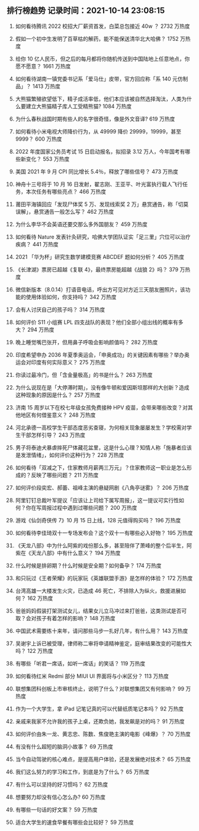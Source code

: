 
## 排行榜趋势 记录时间：2021-10-14 23:08:15
  
  1. 如何看待腾讯 2022 校招大厂薪资首发，白菜总包接近 40w ？ 2732 万热度
    
  2. 假如一个初中生发明了百草枯的解药，能不能保送清华北大哈佛？ 1752 万热度
    
  3. 给你 10 亿人民币，但之后的每月都将你随机传送到中国陆地上任意地点，你愿不愿意？ 1661 万热度
    
  4. 如何看待湖南一镇党委书记系「爱马仕」皮带，官方回应称「系 140 元仿制品」？ 1413 万热度
    
  5. 大熊猫繁殖欲望低下，精子成活率低，他们本应该被自然选择淘汰，人类为什么要建立大熊猫精子库人工受精熊猫? 1084 万热度
    
  6. 为什么春秋战国时期有些人的名字很奇怪，像是外文音译? 619 万热度
    
  7. 如何看待小米电视大师降价行为，从 49999 降价 29999，19999，甚至 9999？ 600 万热度
    
  8. 2022 年度国家公务员考试 15 日启动报名，拟招录 3.12 万人，今年国考有哪些新变化？ 553 万热度
    
  9. 美国 2021 年 9 月 CPI 同比增长 5.4％，释放了哪些信号？ 473 万热度
    
  10. 神舟十三号将于 10 月 16 日发射，翟志刚、王亚平、叶光富执行载人飞行任务，本次任务有哪些亮点？ 466 万热度
    
  11. 莆田平海镇回应「发现尸体奖 5 万、发现线索奖 2 万」悬赏通告，称「切莫误解」，悬赏通告一般怎么写？ 462 万热度
    
  12. 为什么李华不会英语还要交那么多外国朋友？ 459 万热度
    
  13. 如何看待 Nature 发表针灸研究，哈佛大学团队证实「足三里」穴位可以治疗疾病？ 441 万热度
    
  14. 2021 「华为杯」研究生数学建模竞赛 ABCDEF 题如何分析？ 405 万热度
    
  15. 《长津湖》票房已超越《复联 4》，最终票房能超越《战狼 2》吗？ 379 万热度
    
  16. 微信新版本（8.0.14）打语音电话，呼出方可见对方近三天朋友圈照片，该功能的使用体验如何，你支持吗？ 342 万热度
    
  17. 会有人讨厌自己的孩子吗？ 314 万热度
    
  18. 如何评价 S11 小组赛 LPL 四支战队的表现？他们全部小组出线的概率有多大？ 294 万热度
    
  19. 晚上睡觉嘴巴张开，但用鼻子呼吸会影响颜值吗？ 282 万热度
    
  20. 印度希望申办 2036 年夏季奥运会，「申奥成功」的关键因素有哪些？举办奥运会对印度有何实际意义？ 275 万热度
    
  21. 你读过最冷门，但「含金量极高」的书是什么？ 263 万热度
    
  22. 为什么说现在是「大停滞时期」，没有像牛顿和爱因斯坦那样的大创新？造成这种现象的原因是什么？ 257 万热度
    
  23. 济南 15 周岁以下在校七年级女孩免费接种 HPV 疫苗，会带来哪些改变？对其他地区有何借鉴意义？ 248 万热度
    
  24. 河北承德一高校学生干部态度恶劣查寝，为何相关现象屡屡发生？学校需对学生干部怎样引导？ 243 万热度
    
  25. 男子将泰迪犬暴虐摔死尸体藏花盆里，这是什么心理？知情人称「施暴者应该是发泄情绪」，如何评价这种行为？ 228 万热度
    
  26. 如何看待「双减之下，住家教师月薪两三万元」？住家教师这一职业是怎么形成的？反映了哪些问题？ 211 万热度
    
  27. 如何评价段奕宏、郝蕾、祖峰主演的悬疑网剧《八角亭谜雾》？ 206 万热度
    
  28. 阿里钉钉总裁叶军提议「应该让上司给下属写周报」，这一提议可实行性如何？你在写周报过程中遇到过哪些问题？ 200 万热度
    
  29. 游戏《仙剑奇侠传 7》10 月 15 日上线，128 元值得购买吗？ 196 万热度
    
  30. 如何看待李佳琦双十一专场发布会？这个双十一有哪些必入好物？ 195 万热度
    
  31. 《天龙八部》中为什么阿紫的戏份那么多，甚至陪伴了萧峰的整个后半生，阿紫在《天龙八部》中有什么意义？ 194 万热度
    
  32. 什么时候是排卵期？什么时候是安全期？如何备孕？ 174 万热度
    
  33. 和只玩过《王者荣耀》的玩家玩《英雄联盟手游》是怎样的体验？ 172 万热度
    
  34. 台湾高雄一大楼发生火灾，已造成 46 死亡，不排除人为纵火，救援进展如何？ 162 万热度
    
  35. 爸爸妈妈假装打架测试女儿，结果女儿立马冲过来打爸爸，这类测试是否可取？会对孩子有着怎样的影响？ 148 万热度
    
  36. 中国武术需要练十来年，请问那些马步一扎好几年，有什么用？ 143 万热度
    
  37. 吴谢宇上诉已被受理，律师称二审将申请精神鉴定，庭审结果改变的可能性大吗？ 122 万热度
    
  38. 有哪些「听君一席话，如听一席话」的笑话？ 119 万热度
    
  39. 如何看待红米 Redmi 部分 MIUI UI 界面将与小米区分？ 113 万热度
    
  40. 联想集团科创板上市审核终止，说明了什么？对联想集团又有何影响？ 99 万热度
    
  41. 作为一个大学生，拿 iPad 记笔记真的可以代替纸质笔记本吗？ 92 万热度
    
  42. 亲戚来我家不允许我的孩子上桌，还欺负她，我发飙是对的吗？ 91 万热度
    
  43. 如何评价由朱一龙、黄志忠、陈数、焦俊艳主演的电影《峰爆》？ 70 万热度
    
  44. 有没有什么超短的脑洞小故事？ 69 万热度
    
  45. 当今自动驾驶的核心难点，是提高用户体验，还是发展绝对技术？ 65 万热度
    
  46. 我们这么努力的学习和工作，到底是为了什么？ 65 万热度
    
  47. 有什么可以坚持的好习惯吗？ 62 万热度
    
  48. 想要努力却没有信心怎么办? 60 万热度
    
  49. 有哪些一句话的好文案？ 59 万热度
    
  50. 适合大学生的速食早餐有哪些会比较好？ 59 万热度
    